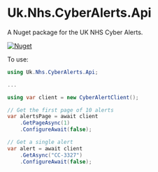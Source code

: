 # Uk.Nhs.CyberAlerts.Api
A Nuget package for the UK NHS Cyber Alerts.

[![Nuget](https://img.shields.io/nuget/v/Uk.Nhs.CyberAlerts.Api)](https://www.nuget.org/packages/Uk.Nhs.CyberAlerts.Api/)

To use:

```C#
using Uk.Nhs.CyberAlerts.Api;

...

using var client = new CyberAlertClient();

// Get the first page of 10 alerts
var alertsPage = await client
	.GetPageAsync(1)
	.ConfigureAwait(false);

// Get a single alert
var alert = await client
	.GetAsync("CC-3327")
	.ConfigureAwait(false);
